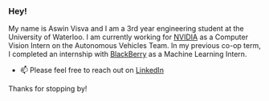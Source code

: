 ### Hey!

My name is Aswin Visva and I am a 3rd year engineering student at the University of Waterloo. I am currently working for [NVIDIA](https://www.nvidia.com/en-us/self-driving-cars/) as a Computer Vision Intern on the Autonomous Vehicles Team. In my previous co-op term, I completed an internship with [BlackBerry](https://www.blackberry.com/us/en) as a Machine Learning Intern.

- 📫 Please feel free to reach out on [LinkedIn](https://www.linkedin.com/in/aswinvisva/)

Thanks for stopping by!
